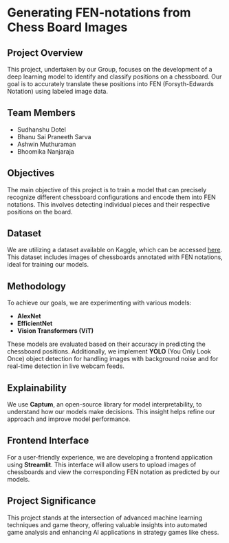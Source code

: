 # Generating FEN-notations from Chess Board Images

## Project Overview
This project, undertaken by our Group, focuses on the development of a deep learning model to identify and classify positions on a chessboard. Our goal is to accurately translate these positions into FEN (Forsyth-Edwards Notation) using labeled image data.

## Team Members
- Sudhanshu Dotel
- Bhanu Sai Praneeth Sarva
- Ashwin Muthuraman
- Bhoomika Nanjaraja

## Objectives
The main objective of this project is to train a model that can precisely recognize different chessboard configurations and encode them into FEN notations. This involves detecting individual pieces and their respective positions on the board.

## Dataset
We are utilizing a dataset available on Kaggle, which can be accessed [here](https://www.kaggle.com/datasets/koryakinp/chess-positions/data). This dataset includes images of chessboards annotated with FEN notations, ideal for training our models.

## Methodology
To achieve our goals, we are experimenting with various models:
- **AlexNet**
- **EfficientNet**
- **Vision Transformers (ViT)**

These models are evaluated based on their accuracy in predicting the chessboard positions. Additionally, we implement **YOLO** (You Only Look Once) object detection for handling images with background noise and for real-time detection in live webcam feeds.

## Explainability
We use **Captum**, an open-source library for model interpretability, to understand how our models make decisions. This insight helps refine our approach and improve model performance.

## Frontend Interface
For a user-friendly experience, we are developing a frontend application using **Streamlit**. This interface will allow users to upload images of chessboards and view the corresponding FEN notation as predicted by our models.

## Project Significance
This project stands at the intersection of advanced machine learning techniques and game theory, offering valuable insights into automated game analysis and enhancing AI applications in strategy games like chess.

